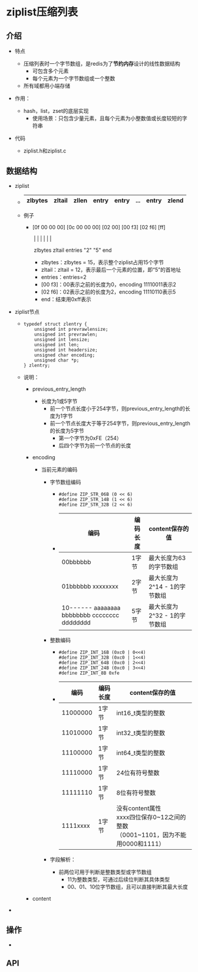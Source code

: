 # ziplist压缩列表

## 介绍

+ 特点
  + 压缩列表时一个字节数组，是redis为了**节约内存**设计的线性数据结构
    + 可包含多个元素
    + 每个元素为一个字节数组或一个整数
  + 所有域都用小端存储

+ 作用：
  + hash，list，zset的底层实现
    + 使用场景：只包含少量元素，且每个元素为小整数值或长度较短的字符串
+ 代码
  + ziplist.h和ziplist.c

## 数据结构

+ ziplist

  + | zlbytes | zltail | zllen | entry | entry | ...  | entry | zlend |
    | ------- | ------ | ----- | ----- | ----- | ---- | ----- | ----- |

  + 例子

    + [0f 00 00 00] [0c 00 00 00] [02 00] [00 f3] [02 f6] [ff]

      ​          |                      |                |           |           |      |

      ​     zlbytes              zltail        entries    "2"        "5"   end

      + zlbytes：zlbytes = 15，表示整个ziplist占用15个字节
      + zltail：zltail = 12，表示最后一个元素的位置，即“5”的首地址
      + entries：entries=2
      + [00 f3]：00表示之前的长度为0，encoding 11110011表示2
      + [02 f6]：02表示之前的长度为2，encoding 11110110表示5
      + end：结束用0xff表示

+ ziplist节点

  + ```
    typedef struct zlentry {
        unsigned int prevrawlensize;
    	unsigned int prevrawlen;
        unsigned int lensize;
        unsigned int len;
    	unsigned int headersize;
        unsigned char encoding;
        unsigned char *p;
    } zlentry;
    ```

  + 说明：

    + previous_entry_length

      + 长度为1或5字节
        + 前一个节点长度小于254字节，则previous_entry_length的长度为1字节
        + 前一个节点长度大于等于254字节，则previous_entry_length的长度为5字节
          + 第一个字节为0xFE（254）
          + 后四个字节为前一个节点的长度

    + encoding

      + 当前元素的编码

        + 字节数组编码

          + ```
            #define ZIP_STR_06B (0 << 6)
            #define ZIP_STR_14B (1 << 6)
            #define ZIP_STR_32B (2 << 6)
            ```

          + | 编码                                         | 编码长度 | content保存的值              |
            | -------------------------------------------- | -------- | ---------------------------- |
            | 00bbbbbb                                     | 1字节    | 最大长度为63的字节数组       |
            | 01bbbbbb xxxxxxxx                            | 2字节    | 最大长度为2^14 - 1的字节数组 |
            | 10------ aaaaaaaa bbbbbbbb cccccccc dddddddd | 5字节    | 最大长度为2^32 - 1的字节数组 |

        + 整数编码

          + ```
            #define ZIP_INT_16B (0xc0 | 0<<4)
            #define ZIP_INT_32B (0xc0 | 1<<4)
            #define ZIP_INT_64B (0xc0 | 2<<4)
            #define ZIP_INT_24B (0xc0 | 3<<4)
            #define ZIP_INT_8B 0xfe
            ```

          + | 编码     | 编码长度 | content保存的值                                              |
            | -------- | -------- | ------------------------------------------------------------ |
            | 11000000 | 1字节    | int16_t类型的整数                                            |
            | 11010000 | 1字节    | int32_t类型的整数                                            |
            | 11100000 | 1字节    | int64_t类型的整数                                            |
            | 11110000 | 1字节    | 24位有符号整数                                               |
            | 11111110 | 1字节    | 8位有符号整数                                                |
            | 1111xxxx | 1字节    | 没有content属性<br />xxxx四位保存0~12之间的整数<br />（0001~1101，因为不能用0000和1111） |

        + 字段解析：

          + 前两位可用于判断是整数类型或字节数组
            + 11为整数类型，可通过后续位判断其具体类型
            + 00、01、10位字节数组，且可以直接判断其最大长度

    + content

+ 


## 操作

+ 



## API

